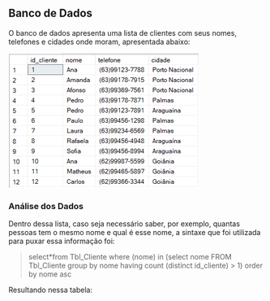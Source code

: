 ## Banco de Dados

  O banco de dados apresenta uma lista de clientes com seus nomes, 
  telefones e cidades onde moram, apresentada abaixo:
  
   ![alt text]( https://github.com/Shueiz/Plano-de-Melhoria/blob/main/Imagens/image.png)
   
 ### Análise dos Dados
 
  Dentro dessa lista, caso seja necessário saber, por exemplo, quantas pessoas 
  tem o mesmo nome e qual é esse nome, a sintaxe que foi utilizada para puxar essa informação 
  foi:
  
 > select*from Tbl_Cliente where (nome) in (select nome FROM Tbl_Cliente group by nome having count (distinct id_cliente) > 1) order by nome asc
 
 Resultando nessa tabela:
 
